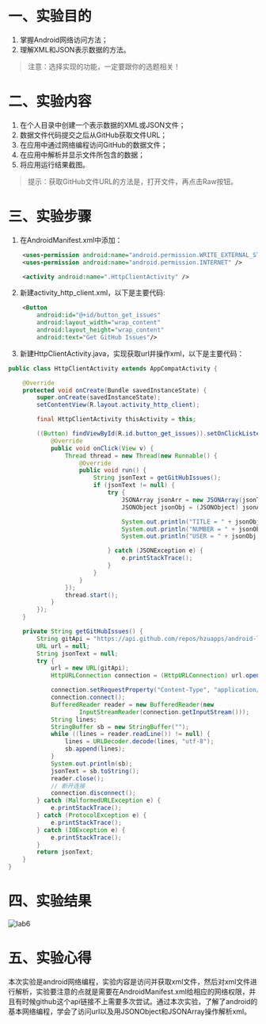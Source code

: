 # 一、实验目的

1. 掌握Android网络访问方法；
2. 理解XML和JSON表示数据的方法。

>注意：选择实现的功能，一定要跟你的选题相关！

# 二、实验内容

1. 在个人目录中创建一个表示数据的XML或JSON文件；
2. 数据文件代码提交之后从GitHub获取文件URL；
3. 在应用中通过网络编程访问GitHub的数据文件；
4. 在应用中解析并显示文件所包含的数据；
5. 将应用运行结果截图。

>提示：获取GitHub文件URL的方法是，打开文件，再点击Raw按钮。

# 三、实验步骤

1. 在AndroidManifest.xml中添加：
```xml
    <uses-permission android:name="android.permission.WRITE_EXTERNAL_STORAGE" />
    <uses-permission android:name="android.permission.INTERNET" />

    <activity android:name=".HttpClientActivity" />
```

2. 新建activity_http_client.xml，以下是主要代码:
```xml
    <Button
        android:id="@+id/button_get_issues"
        android:layout_width="wrap_content"
        android:layout_height="wrap_content"
        android:text="Get GitHub Issues"/>
```

3. 新建HttpClientActivity.java，实现获取url并操作xml，以下是主要代码：
```java
public class HttpClientActivity extends AppCompatActivity {

    @Override
    protected void onCreate(Bundle savedInstanceState) {
        super.onCreate(savedInstanceState);
        setContentView(R.layout.activity_http_client);

        final HttpClientActivity thisActivity = this;

        ((Button) findViewById(R.id.button_get_issues)).setOnClickListener(new View.OnClickListener() {
            @Override
            public void onClick(View v) {
                Thread thread = new Thread(new Runnable() {
                    @Override
                    public void run() {
                        String jsonText = getGitHubIssues();
                        if (jsonText != null) {
                            try {
                                JSONArray jsonArr = new JSONArray(jsonText);
                                JSONObject jsonObj = (JSONObject) jsonArr.get(1);

                                System.out.println("TITLE = " + jsonObj.getString("title"));
                                System.out.println("NUMBER = " + jsonObj.getInt("number"));
                                System.out.println("USER = " + jsonObj.getJSONObject("user").getString("login"));

                            } catch (JSONException e) {
                                e.printStackTrace();
                            }
                        }
                    }
                });
                thread.start();
            }
        });
    }

    private String getGitHubIssues() {
        String gitApi = "https://api.github.com/repos/hzuapps/android-labs-2020/issues";
        URL url = null;
        String jsonText = null;
        try {
            url = new URL(gitApi);
            HttpURLConnection connection = (HttpURLConnection) url.openConnection();

            connection.setRequestProperty("Content-Type", "application/json");
            connection.connect();
            BufferedReader reader = new BufferedReader(new
                    InputStreamReader(connection.getInputStream()));
            String lines;
            StringBuffer sb = new StringBuffer("");
            while ((lines = reader.readLine()) != null) {
                lines = URLDecoder.decode(lines, "utf-8");
                sb.append(lines);
            }
            System.out.println(sb);
            jsonText = sb.toString();
            reader.close();
            // 断开连接
            connection.disconnect();
        } catch (MalformedURLException e) {
            e.printStackTrace();
        } catch (ProtocolException e) {
            e.printStackTrace();
        } catch (IOException e) {
            e.printStackTrace();
        }
        return jsonText;
    }
}
```


# 四、实验结果

![lab6](https://raw.githubusercontent.com/L1nzSec/android-labs-2020/master/students/sec1814080911202/lab6.png)

# 五、实验心得

本次实验是android网络编程，实验内容是访问并获取xml文件，然后对xml文件进行解析，实验要注意的点就是需要在AndroidManifest.xml给相应的网络权限，并且有时候github这个api链接不上需要多次尝试。通过本次实验，了解了android的基本网络编程，学会了访问url以及用JSONObject和JSONArray操作解析xml。
